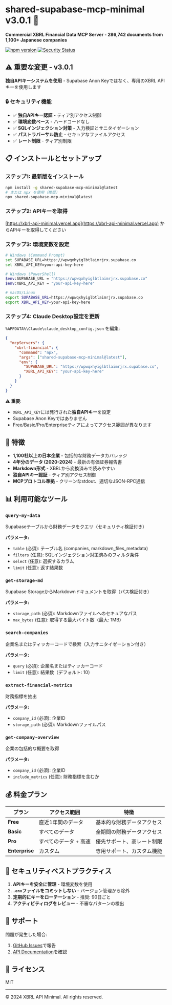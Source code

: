 # shared-supabase-mcp-minimal v3.0.1 🚀

**Commercial XBRL Financial Data MCP Server - 286,742 documents from 1,100+ Japanese companies**

[![npm version](https://badge.fury.io/js/shared-supabase-mcp-minimal.svg)](https://www.npmjs.com/package/shared-supabase-mcp-minimal)
[![Security Status](https://img.shields.io/badge/Security-Enhanced-green)](https://github.com/ruisu2000p/xbrl-api-minimal)

## ⚠️ 重要な変更 - v3.0.1

**独自APIキーシステムを使用** - Supabase Anon Keyではなく、専用のXBRL APIキーを使用します

### 🔒 セキュリティ機能
- ✅ **独自APIキー認証** - ティア別アクセス制御
- ✅ **環境変数ベース** - ハードコードなし
- ✅ **SQLインジェクション対策** - 入力検証とサニタイゼーション
- ✅ **パストラバーサル防止** - セキュアなファイルアクセス
- ✅ **レート制限** - ティア別制限

## 📋 インストールとセットアップ

### ステップ1: 最新版をインストール
```bash
npm install -g shared-supabase-mcp-minimal@latest
# または npx を使用（推奨）
npx shared-supabase-mcp-minimal@latest
```

### ステップ2: APIキーを取得
[https://xbrl-api-minimal.vercel.app](https://xbrl-api-minimal.vercel.app) からAPIキーを取得してください

### ステップ3: 環境変数を設定
```bash
# Windows (Command Prompt)
set SUPABASE_URL=https://wpwqxhyiglbtlaimrjrx.supabase.co
set XBRL_API_KEY=your-api-key-here

# Windows (PowerShell)
$env:SUPABASE_URL = "https://wpwqxhyiglbtlaimrjrx.supabase.co"
$env:XBRL_API_KEY = "your-api-key-here"

# macOS/Linux
export SUPABASE_URL=https://wpwqxhyiglbtlaimrjrx.supabase.co
export XBRL_API_KEY=your-api-key-here
```

### ステップ4: Claude Desktop設定を更新

`%APPDATA%\Claude\claude_desktop_config.json` を編集:

```json
{
  "mcpServers": {
    "xbrl-financial": {
      "command": "npx",
      "args": ["shared-supabase-mcp-minimal@latest"],
      "env": {
        "SUPABASE_URL": "https://wpwqxhyiglbtlaimrjrx.supabase.co",
        "XBRL_API_KEY": "your-api-key-here"
      }
    }
  }
}
```

**⚠️ 重要**:
- `XBRL_API_KEY`には発行された**独自APIキー**を設定
- Supabase Anon Keyではありません
- Free/Basic/Pro/Enterpriseティアによってアクセス範囲が異なります

## 🚀 特徴

- **1,100社以上の日本企業** - 包括的な財務データカバレッジ
- **4年分のデータ (2020-2024)** - 最新の有価証券報告書
- **Markdown形式** - XBRLから変換済みで読みやすい
- **独自APIキー認証** - ティア別アクセス制御
- **MCPプロトコル準拠** - クリーンなstdout、適切なJSON-RPC通信

## 📊 利用可能なツール

### `query-my-data`
Supabaseテーブルから財務データをクエリ（セキュリティ検証付き）

**パラメータ:**
- `table` (必須): テーブル名 (companies, markdown_files_metadata)
- `filters` (任意): SQLインジェクション対策済みのフィルタ条件
- `select` (任意): 選択するカラム
- `limit` (任意): 返す結果数

### `get-storage-md`
Supabase StorageからMarkdownドキュメントを取得（パス検証付き）

**パラメータ:**
- `storage_path` (必須): Markdownファイルへのセキュアなパス
- `max_bytes` (任意): 取得する最大バイト数（最大: 1MB）

### `search-companies`
企業名またはティッカーコードで検索（入力サニタイゼーション付き）

**パラメータ:**
- `query` (必須): 企業名またはティッカーコード
- `limit` (任意): 結果数（デフォルト: 10）

### `extract-financial-metrics`
財務指標を抽出

**パラメータ:**
- `company_id` (必須): 企業ID
- `storage_path` (必須): Markdownファイルパス

### `get-company-overview`
企業の包括的な概要を取得

**パラメータ:**
- `company_id` (必須): 企業ID
- `include_metrics` (任意): 財務指標を含むか

## 💰 料金プラン

| プラン | アクセス範囲 | 特徴 |
|--------|------------|------|
| **Free** | 直近1年間のデータ | 基本的な財務データアクセス |
| **Basic** | すべてのデータ | 全期間の財務データアクセス |
| **Pro** | すべてのデータ + 高速 | 優先サポート、高レート制限 |
| **Enterprise** | カスタム | 専用サポート、カスタム機能 |

## 🔐 セキュリティベストプラクティス

1. **APIキーを安全に管理** - 環境変数を使用
2. **`.env`ファイルをコミットしない** - バージョン管理から除外
3. **定期的にキーをローテーション** - 推奨: 90日ごと
4. **アクティビティログをレビュー** - 不審なパターンの検出

## 📝 サポート

問題が発生した場合:
1. [GitHub Issues](https://github.com/ruisu2000p/xbrl-api-minimal/issues)で報告
2. [API Documentation](https://xbrl-api-minimal.vercel.app/docs)を確認

## 📜 ライセンス

MIT

---

© 2024 XBRL API Minimal. All rights reserved.